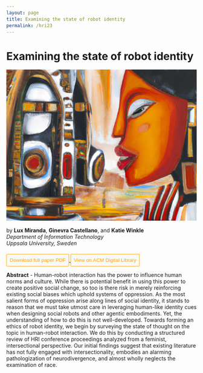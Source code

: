 ```yaml
---
layout: page
title: Examining the state of robot identity
permalink: /hri23
---
```


<style>

.btn {
  padding: 8px;
  border: 1px solid #ffa200;
  margin-top:6px;
  border-radius: 2px;
  background-color: #f9f9f9;
  cursor: pointer;
  text-decoration: none;
  color: #ffa200;
  transition: 0.3s;
}

.btn:hover {
  box-shadow: 0 0px 8px 0 #ffa200;
}

.nounderline:hover {
  text-decoration: none;
}

</style>



<h1>Examining the state of robot identity</h1>
<img src="/images/robot-and-woman.png" style="width: 100%; height: 400px; object-fit: cover; object-position:top;" alt="An AI-generated image in the style of an abstract oil painting of a woman speaking with a robot." >


by **Lux Miranda**, **Ginevra Castellano**, and **Katie Winkle** <br />
_Department of Information Technology_ <br />
_Uppsala University, Sweden_ <br />


<a class="nounderline" href="/publications/miranda_et_al_2023.pdf">
    <button class="btn">
        <i class="fas fa-file-alt"></i> Download full paper PDF
    </button>
</a>
<a class="nounderline" href="https://dl.acm.org/doi/10.1145/3568294.3580168">
    <button class="btn">
        <i class="ai ai-acmdl"></i> View on ACM Digital Library
    </button>
</a>



**Abstract** - Human-robot interaction has the power to influence human norms and culture. While there is potential benefit in using this power to create positive social change, so too is there risk in merely reinforcing existing social biases which uphold systems of oppression. As the most salient forms of oppression arise along lines of social identity, it stands to reason that we must take utmost care in leveraging human-like identity cues when designing social robots and other agentic embodiments. Yet, the understanding of how to do this is not well-developed. Towards forming an ethics of robot identity, we begin by surveying the state of thought on the topic in human-robot interaction. We do this by conducting a structured review of HRI conference proceedings analyzed from a feminist, intersectional perspective. Our initial findings suggest that existing literature has not fully engaged with intersectionality, embodies an alarming pathologization of neurodivergence, and almost wholly neglects the examination of race. 



